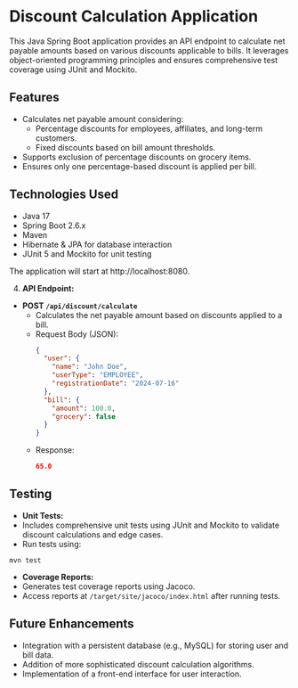 # Discount Calculation Application

This Java Spring Boot application provides an API endpoint to calculate net payable amounts based on various discounts applicable to bills. It leverages object-oriented programming principles and ensures comprehensive test coverage using JUnit and Mockito.

## Features

- Calculates net payable amount considering:
  - Percentage discounts for employees, affiliates, and long-term customers.
  - Fixed discounts based on bill amount thresholds.
- Supports exclusion of percentage discounts on grocery items.
- Ensures only one percentage-based discount is applied per bill.

## Technologies Used

- Java 17
- Spring Boot 2.6.x
- Maven 
- Hibernate & JPA for database interaction
- JUnit 5 and Mockito for unit testing


The application will start at http://localhost:8080.

4. **API Endpoint:**

- **POST `/api/discount/calculate`**
  - Calculates the net payable amount based on discounts applied to a bill.
  - Request Body (JSON):
    ```json
    {
      "user": {
        "name": "John Doe",
        "userType": "EMPLOYEE",
        "registrationDate": "2024-07-16"
      },
      "bill": {
        "amount": 100.0,
        "grocery": false
      }
    }
    ```
  - Response:
    ```json
    65.0
    ```

## Testing

- **Unit Tests:**
- Includes comprehensive unit tests using JUnit and Mockito to validate discount calculations and edge cases.
- Run tests using:
 ```
 mvn test
 ```

- **Coverage Reports:**
- Generates test coverage reports using Jacoco.
- Access reports at `/target/site/jacoco/index.html` after running tests.

## Future Enhancements

- Integration with a persistent database (e.g., MySQL) for storing user and bill data.
- Addition of more sophisticated discount calculation algorithms.
- Implementation of a front-end interface for user interaction.

